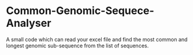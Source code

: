 # Common-Genomic-Sequece-Analyser
A small code which can read your excel file and find the most common and longest genomic sub-sequence from the list of sequences. 
